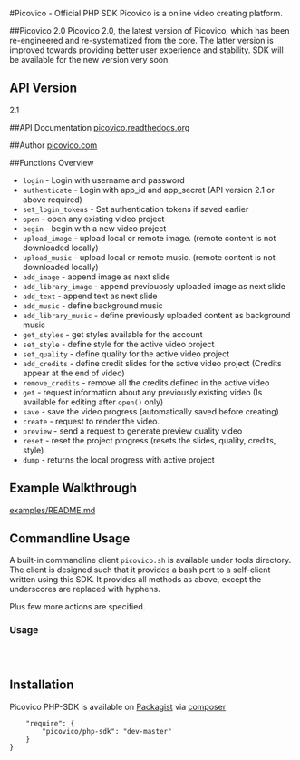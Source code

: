 #Picovico - Official PHP SDK
Picovico is a online video creating platform.

##Picovico 2.0
Picovico 2.0, the latest version of Picovico, which has been re-engineered and re-systematized from the core. The latter version is improved towards providing better user experience and stability. SDK will be available for the new version very soon.

## API Version
2.1

##API Documentation
[picovico.readthedocs.org](http://picovico.readthedocs.org)

##Author
[picovico.com](http://picovico.com/)

##Functions Overview
* `login` - Login with username and password
* `authenticate` - Login with app_id and app_secret (API version 2.1 or above required)
* `set_login_tokens` - Set authentication tokens if saved earlier
* `open` - open any existing video project
* `begin` - begin with a new video project
* `upload_image` - upload local or remote image. (remote content is not downloaded locally)
* `upload_music` - upload local or remote music. (remote content is not downloaded locally)
* `add_image` - append image as next slide
* `add_library_image` - append previouosly uploaded image as next slide
* `add_text` - append text as next slide
* `add_music` - define background music
* `add_library_music` - define previously uploaded content as background music
* `get_styles` - get styles available for the account
* `set_style` - define style for the active video project
* `set_quality` - define quality for the active video project
* `add_credits` - define credit slides for the active video project (Credits appear at the end of video)
* `remove_credits` - remove all the credits defined in the active video
* `get` - request information about any previously existing video (Is available for editing after `open()` only)
* `save` - save the video progress (automatically saved before creating)
* `create` - request to render the video.
* `preview` - send a request to generate preview quality video
* `reset` - reset the project progress (resets the slides, quality, credits, style)
* `dump` - returns the local progress with active project

## Example Walkthrough
[examples/README.md](examples/README.md)

## Commandline Usage
A built-in commandline client `picovico.sh` is available under tools directory. The client is designed such that it provides a bash port to a self-client written using this SDK.
It provides all methods as above, except the underscores are replaced with hyphens.

Plus few more actions are specified.

### Usage
```$ picovico login
```

```$ picovico authenticate
```

```$ picovico add-image
```


## Installation
Picovico PHP-SDK is available on [Packagist](https://packagist.org/packages/picovico/php-sdk) via [composer](https://getcomposer.org)

```{
    "require": {
        "picovico/php-sdk": "dev-master"
    }
}
```

